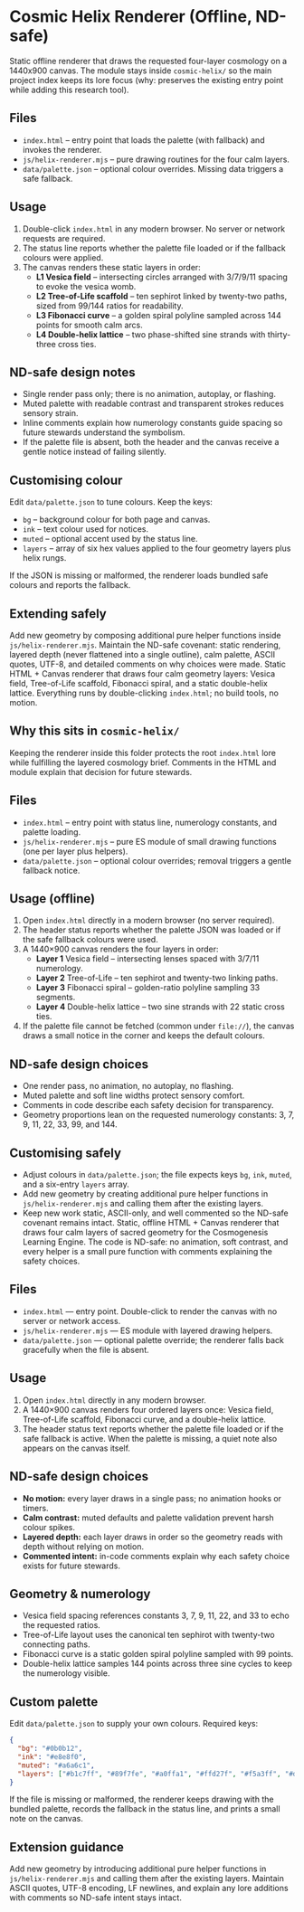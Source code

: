 # Cosmic Helix Renderer (Offline, ND-safe)

Static offline renderer that draws the requested four-layer cosmology on a 1440x900 canvas. The module stays inside `cosmic-helix/` so the main project index keeps its lore focus (why: preserves the existing entry point while adding this research tool).

## Files
- `index.html` – entry point that loads the palette (with fallback) and invokes the renderer.
- `js/helix-renderer.mjs` – pure drawing routines for the four calm layers.
- `data/palette.json` – optional colour overrides. Missing data triggers a safe fallback.

## Usage
1. Double-click `index.html` in any modern browser. No server or network requests are required.
2. The status line reports whether the palette file loaded or if the fallback colours were applied.
3. The canvas renders these static layers in order:
   - **L1 Vesica field** – intersecting circles arranged with 3/7/9/11 spacing to evoke the vesica womb.
   - **L2 Tree-of-Life scaffold** – ten sephirot linked by twenty-two paths, sized from 99/144 ratios for readability.
   - **L3 Fibonacci curve** – a golden spiral polyline sampled across 144 points for smooth calm arcs.
   - **L4 Double-helix lattice** – two phase-shifted sine strands with thirty-three cross ties.

## ND-safe design notes
- Single render pass only; there is no animation, autoplay, or flashing.
- Muted palette with readable contrast and transparent strokes reduces sensory strain.
- Inline comments explain how numerology constants guide spacing so future stewards understand the symbolism.
- If the palette file is absent, both the header and the canvas receive a gentle notice instead of failing silently.

## Customising colour
Edit `data/palette.json` to tune colours. Keep the keys:
- `bg` – background colour for both page and canvas.
- `ink` – text colour used for notices.
- `muted` – optional accent used by the status line.
- `layers` – array of six hex values applied to the four geometry layers plus helix rungs.

If the JSON is missing or malformed, the renderer loads bundled safe colours and reports the fallback.

## Extending safely
Add new geometry by composing additional pure helper functions inside `js/helix-renderer.mjs`. Maintain the ND-safe covenant: static rendering, layered depth (never flattened into a single outline), calm palette, ASCII quotes, UTF-8, and detailed comments on why choices were made.
Static HTML + Canvas renderer that draws four calm geometry layers: Vesica field, Tree-of-Life scaffold, Fibonacci spiral, and a static double-helix lattice. Everything runs by double-clicking `index.html`; no build tools, no motion.

## Why this sits in `cosmic-helix/`
Keeping the renderer inside this folder protects the root `index.html` lore while fulfilling the layered cosmology brief. Comments in the HTML and module explain that decision for future stewards.

## Files
- `index.html` – entry point with status line, numerology constants, and palette loading.
- `js/helix-renderer.mjs` – pure ES module of small drawing functions (one per layer plus helpers).
- `data/palette.json` – optional colour overrides; removal triggers a gentle fallback notice.

## Usage (offline)
1. Open `index.html` directly in a modern browser (no server required).
2. The header status reports whether the palette JSON was loaded or if the safe fallback colours were used.
3. A 1440×900 canvas renders the four layers in order:
   - **Layer 1** Vesica field – intersecting lenses spaced with 3/7/11 numerology.
   - **Layer 2** Tree-of-Life – ten sephirot and twenty-two linking paths.
   - **Layer 3** Fibonacci spiral – golden-ratio polyline sampling 33 segments.
   - **Layer 4** Double-helix lattice – two sine strands with 22 static cross ties.
4. If the palette file cannot be fetched (common under `file://`), the canvas draws a small notice in the corner and keeps the default colours.

## ND-safe design choices
- One render pass, no animation, no autoplay, no flashing.
- Muted palette and soft line widths protect sensory comfort.
- Comments in code describe each safety decision for transparency.
- Geometry proportions lean on the requested numerology constants: 3, 7, 9, 11, 22, 33, 99, and 144.

## Customising safely
- Adjust colours in `data/palette.json`; the file expects keys `bg`, `ink`, `muted`, and a six-entry `layers` array.
- Add new geometry by creating additional pure helper functions in `js/helix-renderer.mjs` and calling them after the existing layers.
- Keep new work static, ASCII-only, and well commented so the ND-safe covenant remains intact.
Static, offline HTML + Canvas renderer that draws four calm layers of sacred geometry for the Cosmogenesis Learning Engine. The code is ND-safe: no animation, soft contrast, and every helper is a small pure function with comments explaining the safety choices.

## Files
- `index.html` — entry point. Double-click to render the canvas with no server or network access.
- `js/helix-renderer.mjs` — ES module with layered drawing helpers.
- `data/palette.json` — optional palette override; the renderer falls back gracefully when the file is absent.

## Usage
1. Open `index.html` directly in any modern browser.
2. A 1440×900 canvas renders four ordered layers once: Vesica field, Tree-of-Life scaffold, Fibonacci curve, and a double-helix lattice.
3. The header status text reports whether the palette file loaded or if the safe fallback is active. When the palette is missing, a quiet note also appears on the canvas itself.

## ND-safe design choices
- **No motion:** every layer draws in a single pass; no animation hooks or timers.
- **Calm contrast:** muted defaults and palette validation prevent harsh colour spikes.
- **Layered depth:** each layer draws in order so the geometry reads with depth without relying on motion.
- **Commented intent:** in-code comments explain why each safety choice exists for future stewards.

## Geometry & numerology
- Vesica field spacing references constants 3, 7, 9, 11, 22, and 33 to echo the requested ratios.
- Tree-of-Life layout uses the canonical ten sephirot with twenty-two connecting paths.
- Fibonacci curve is a static golden spiral polyline sampled with 99 points.
- Double-helix lattice samples 144 points across three sine cycles to keep the numerology visible.

## Custom palette
Edit `data/palette.json` to supply your own colours. Required keys:

```json
{
  "bg": "#0b0b12",
  "ink": "#e8e8f0",
  "muted": "#a6a6c1",
  "layers": ["#b1c7ff", "#89f7fe", "#a0ffa1", "#ffd27f", "#f5a3ff", "#d0d0e6"]
}
```

If the file is missing or malformed, the renderer keeps drawing with the bundled palette, records the fallback in the status line, and prints a small note on the canvas.

## Extension guidance
Add new geometry by introducing additional pure helper functions in `js/helix-renderer.mjs` and calling them after the existing layers. Maintain ASCII quotes, UTF-8 encoding, LF newlines, and explain any lore additions with comments so ND-safe intent stays intact.
